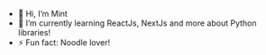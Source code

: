 - 👋 Hi, I’m Mint
- 🌱 I’m currently learning ReactJs, NextJs and more about Python libraries!
- ⚡ Fun fact: Noodle lover!
